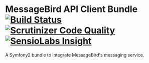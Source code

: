 # MessageBird API Client Bundle [![Build Status](https://travis-ci.org/SURFnet/messagebird-api-client-bundle.svg)](https://travis-ci.org/SURFnet/messagebird-api-client-bundle) [![Scrutinizer Code Quality](https://scrutinizer-ci.com/g/SURFnet/messagebird-api-client-bundle/badges/quality-score.png?b=develop)](https://scrutinizer-ci.com/g/SURFnet/messagebird-api-client-bundle/?branch=develop) [![SensioLabs Insight](https://insight.sensiolabs.com/projects/12ce0c8c-26c1-4d08-bca3-563f04519936/mini.png)](https://insight.sensiolabs.com/projects/12ce0c8c-26c1-4d08-bca3-563f04519936)

A Symfony2 bundle to integrate MessageBird's messaging service.

